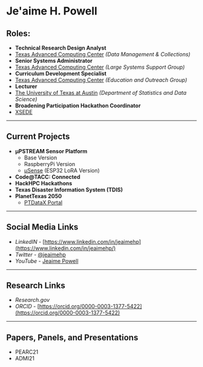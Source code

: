 # Je'aime H. Powell

## Roles:
  * **Technical Research Design Analyst** 
   * [Texas Advanced Computing Center](https://www.tacc.utexas.edu/) _(Data Management & Collections)_
  * **Senior Systems Administrator** 
   * [Texas Advanced Computing Center](https://www.tacc.utexas.edu/) _(Large Systems Support Group)_
  * **Curriculum Development Specialist** 
   * [Texas Advanced Computing Center](https://www.tacc.utexas.edu/) _(Education and Outreach Group)_
  * **Lecturer** 
   * [The University of Texas at Austin](https://stat.utexas.edu/) _(Department of Statistics and Data Science)_
  * **Broadening Participation Hackathon Coordinator** 
   * [XSEDE](https://www.xsede.org/about/what-we-do)
  
---
## Current Projects
* **µPSTREAM Sensor Platform**
  * Base Version
  * RaspberryPi Version
  * [µSense](https://github.com/jeaimehp/microsense) (ESP32 LoRA Version)   
* **Code@TACC: Connected**
* **HackHPC Hackathons**
* **Texas Disaster Information System (TDIS)**
* **PlanetTexas 2050**
  * [PTDataX Portal](https://ptdatax.tacc.utexas.edu/)
  
---
## Social Media Links
* _LinkedIN_ - [https://www.linkedin.com/in/jeaimehp](https://www.linkedin.com/in/jeaimehp/)
* _Twitter_ - [@jeaimehp](https://twitter.com/jeaimehp)
* _YouTube_ - [Jeaime Powell](https://www.youtube.com/channel/UCDzJYzm3MsO5B_sWTQ295Kg/)

---
## Research Links
* _Research.gov_
* _ORCID_ - [https://orcid.org/0000-0003-1377-5422](https://orcid.org/0000-0003-1377-5422)

---
## Papers, Panels, and Presentations
* PEARC21
* ADMI21
